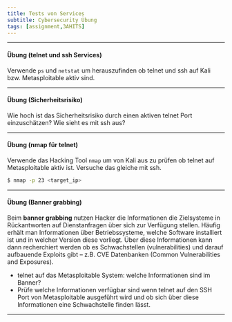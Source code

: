 ```yaml
---
title: Tests von Services
subtitle: Cybersecurity Übung
tags: [assignment,3AHITS]
---
```




---

#### Übung (telnet und ssh Services)

Verwende `ps` und `netstat` um herauszufinden ob telnet und ssh auf Kali bzw. Metasploitable aktiv sind.



---

#### Übung (Sicherheitsrisiko)

Wie hoch ist das Sicherheitsrisiko durch einen aktiven telnet Port einzuschätzen? Wie sieht es mit ssh aus?



---

#### Übung (nmap für telnet)

Verwende das Hacking Tool `nmap` um von Kali aus zu prüfen ob telnet auf Metasploitable aktiv ist. Versuche das gleiche mit ssh.

```sh
$ nmap -p 23 <target_ip>
```



---

#### Übung (Banner grabbing)

Beim **banner grabbing** nutzen Hacker die Informationen die Zielsysteme in Rückantworten auf Dienstanfragen über sich zur Verfügung stellen. Häufig erhält man Informationen über Betriebssysteme, welche Software installiert ist und in welcher Version diese vorliegt. Über diese Informationen kann dann recherchiert werden ob es Schwachstellen (vulnerabilities) und darauf aufbauende Exploits gibt – z.B. CVE Datenbanken (Common Vulnerabilities and Exposures).

- telnet auf das Metasploitable System: welche Informationen sind im Banner?
- Prüfe welche Informationen verfügbar sind wenn telnet auf den SSH Port von Metasploitable ausgeführt wird und ob sich über diese Informationen eine Schwachstelle finden lässt.

---


